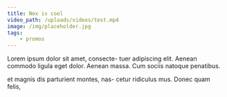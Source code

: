 ```yaml
---
title: Nox is cool
video_path: /uploads/videos/test.mp4
image: /img/placeholder.jpg
tags: 
    - promos
---
```

Lorem ipsum dolor sit amet, consecte- tuer adipiscing elit. Aenean commodo
ligula eget dolor. Aenean massa. Cum sociis natoque penatibus.

et magnis dis parturient montes, nas- cetur ridiculus mus. Donec quam
felis,